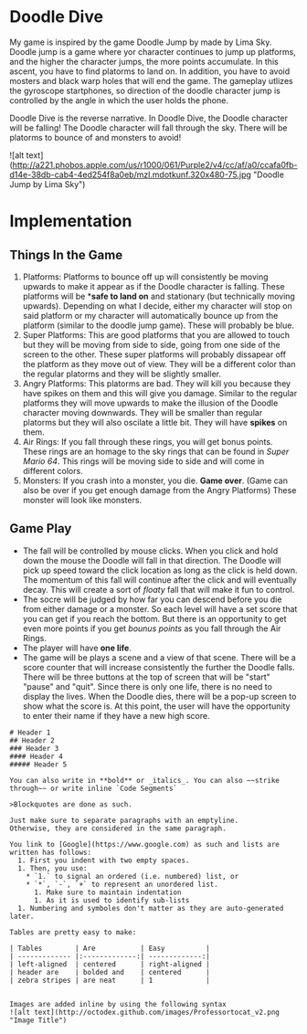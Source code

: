 # Doodle Dive

My game is inspired by the game Doodle Jump by made by Lima Sky.  Doodle jump is a game where yor character continues to jump up platforms, and the higher the character jumps, the more points accumulate.  In this ascent, you have to find platorms to land on.  In addition, you have to avoid mosters and black warp holes that will end the game.  The gameplay  utlizes the gyroscope startphones, so direction of the doodle character jump is controlled by the angle in which the user holds the phone.  

Doodle Dive is the reverse narrative.  In Doodle Dive, the Doodle character will be falling!  The Doodle character will fall through the sky.  There will be platorms to bounce of and monsters to avoid!  

![alt text] (http://a221.phobos.apple.com/us/r1000/061/Purple2/v4/cc/af/a0/ccafa0fb-d14e-38db-cab4-4ed254f8a0eb/mzl.mdotkunf.320x480-75.jpg "Doodle Jump by Lima Sky")

# Implementation
## Things In the Game 
  1. Platforms: Platforms to bounce off up will consistently be moving upwards to make it appear as if the Doodle character is falling.  These platforms will be ***safe to land on** and stationary (but technically moving upwards).  Depending on what I decide, either my character will stop on said platform or my character will automatically bounce up from the platform (similar to the doodle jump game). These will probably be blue.  
  2. Super Platforms: This are good platforms that you are allowed to touch but they will be moving from side to side, going from one side of the screen to the other.  These super platforms will probably dissapear off the platform as they move out of view.  They will be a different color than the regular platorms and they will be slightly smaller. 
  3. Angry Platforms: This platorms are bad.  They will kill you because they have spikes on them and this will give you damage.  Similar to the regular platforms they will move upwards to make the illusion of the Doodle character moving downwards.  They will be smaller than regular platorms but they will also oscilate a little bit. They will have **spikes** on them.
  4. Air Rings: If you fall through these rings, you will get bonus points.  These rings are an homage to the sky rings that can be found in _Super Mario 64_.  This rings will be moving side to side and will come in different colors. 
  5. Monsters: If you crash into a monster, you die. **Game over**. (Game can also be over if you get enough damage from the Angry Platforms) These monster will look like monsters. 

## Game Play
  * The fall will be controlled by mouse clicks.  When you click and hold down the mouse the Doodle will fall in that direction.  The Doodle will pick up speed toward the click location as long as the click is held down.  The momentum of this fall will continue after the click and will eventually decay.  This will create a sort of _floaty_ fall that will make it fun to control.
  * The socre will be judged by how far you can descend before you die from either damage or a monster.  So each level will have a set score that you can get if you reach the bottom.  But there is an opportunity to get even more points if you get _bounus points_ as you fall through the Air Rings. 
  * The player will have **one life**. 
  * The game will be plays a scene and a view of that scene.  There will be a score counter that will increase consistently the further the Doodle falls.  There will be three buttons at the top of screen that will be "start" "pause" and "quit". Since there is only one life, there is no need to display the lives.  When the Doodle dies, there will be a pop-up screen to show what the score is.  At this point, the user will have the opportunity to enter their name if they have a new high score. 



```
# Header 1
## Header 2
### Header 3
#### Header 4
##### Header 5

You can also write in **bold** or _italics_. You can also ~~strike through~~ or write inline `Code Segments`

>Blockquotes are done as such.

Just make sure to separate paragraphs with an emptyline. 
Otherwise, they are considered in the same paragraph.

You link to [Google](https://www.google.com) as such and lists are written has follows:
  1. First you indent with two empty spaces.
  1. Then, you use:
    * `1.` to signal an ordered (i.e. numbered) list, or
    * `*`, `-`, `+` to represent an unordered list.
      1. Make sure to maintain indentation
      1. As it is used to identify sub-lists
  1. Numbering and symboles don't matter as they are auto-generated later.

Tables are pretty easy to make:

| Tables        | Are           | Easy          |
| ------------- |:-------------:| -------------:|
| left-aligned  | centered      | right-aligned |
| header are    | bolded and    | centered      |
| zebra stripes | are neat      | 1             |


Images are added inline by using the following syntax
![alt text](http://octodex.github.com/images/Professortocat_v2.png "Image Title")
```

